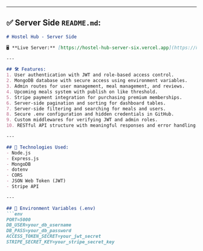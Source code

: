
---

## ✅ Server Side `README.md`:

```md
# Hostel Hub - Server Side

🖥️ **Live Server:** [https://hostel-hub-server-six.vercel.app](https://hostel-hub-server-six.vercel.app)

---

## 🛠️ Features:
1. User authentication with JWT and role-based access control.
2. MongoDB database with secure access using environment variables.
3. Admin routes for user management, meal management, and reviews.
4. Upcoming meals system with publish on like threshold.
5. Stripe payment integration for purchasing premium memberships.
6. Server-side pagination and sorting for dashboard tables.
7. Server-side filtering and searching for meals and users.
8. Secure .env configuration and hidden credentials in GitHub.
9. Custom middlewares for verifying JWT and admin roles.
10. RESTful API structure with meaningful responses and error handling.

---

## 🔧 Technologies Used:
- Node.js
- Express.js
- MongoDB
- dotenv
- CORS
- JSON Web Token (JWT)
- Stripe API

---

## 📁 Environment Variables (.env)
```env
PORT=5000
DB_USER=your_db_username
DB_PASS=your_db_password
ACCESS_TOKEN_SECRET=your_jwt_secret
STRIPE_SECRET_KEY=your_stripe_secret_key
